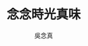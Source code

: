 ---
templateKey: blog-post
title: 念念時光真味
logline: 美好的食物，是直往內心的通道。途中有淚光、有笑容，還有最真實的自己。
featuredimage: /img/ip-01.jpg
cats:
  - 傳記
  - 家庭
  - 飲食文學
tags:
  - 台味
  - 台菜
  - 美食
  - 童年回憶
author: 吳念真
origin: 散文
publisher: 圓神
year: 2019-02-01
owner: 吳念真
dev: 未明
property: 未明
signature: 睽違九年，繼《這些人，那些事》，全臺灣最會說故事的歐吉桑，這次要說說自己的故事。這是他的人生，也是時代的眼淚，更是臺灣人記憶中的真滋味。
field: 電視劇
spec: 10集
refs: 《孤獨的美食家》
---